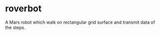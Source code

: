 roverbot
========

A Mars robot which walk on rectangular grid surface and transmit data of the steps.
